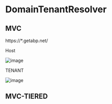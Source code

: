# DomainTenantResolver

## MVC

https://*.getabp.net/

Host

![image](https://user-images.githubusercontent.com/6908465/112719315-56f60580-8f33-11eb-841a-811495f3c0e4.png)

TENANT

![image](https://user-images.githubusercontent.com/6908465/112719374-b05e3480-8f33-11eb-9250-585488ccaff3.png)



## MVC-TIERED
